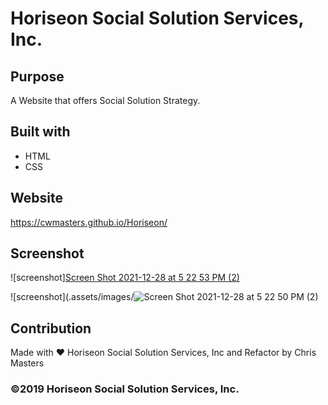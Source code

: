 # Horiseon Social Solution Services, Inc.

## Purpose
A Website that offers Social Solution Strategy.

## Built with
* HTML
* CSS

## Website
https://cwmasters.github.io/Horiseon/

## Screenshot
![screenshot][Screen Shot 2021-12-28 at 5 22 53 PM (2)](./https://user-images.githubusercontent.com/95546410/147617615-6d334be6-ea0f-4366-b119-c1d09cd30ca9.png)


![screenshot](.assets/images/![Screen Shot 2021-12-28 at 5 22 50 PM (2)](https://user-images.githubusercontent.com/95546410/147617172-54188004-9178-4a4e-9874-d284f73c2aa8.png)

## Contribution
Made with ❤️ Horiseon Social Solution Services, Inc and Refactor by Chris Masters

### ©2019 Horiseon Social Solution Services, Inc.
